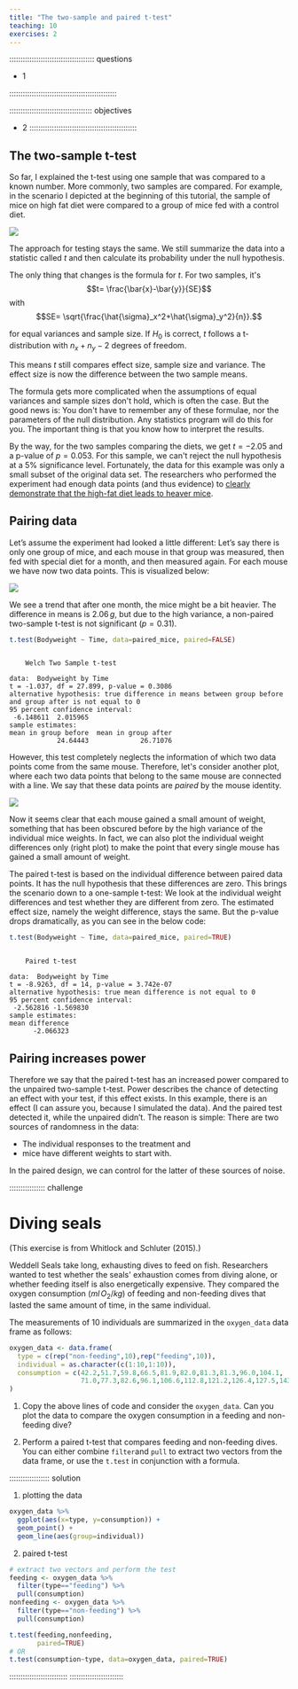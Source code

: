 ```yaml
---
title: "The two-sample and paired t-test"
teaching: 10
exercises: 2
---
```


:::::::::::::::::::::::::::::::::::::: questions 

- 1

::::::::::::::::::::::::::::::::::::::::::::::::

::::::::::::::::::::::::::::::::::::: objectives

- 2
::::::::::::::::::::::::::::::::::::::::::::::::




## The two-sample t-test

So far, I explained the t-test using one sample that was compared to a known number. More commonly, two samples are compared. 
For example, in the scenario I depicted at the beginning of this tutorial, the sample of mice on high fat diet were compared to a group of mice fed with a control diet. 


<img src="fig/08-two-sample-t-test-rendered-unnamed-chunk-2-1.png" style="display: block; margin: auto;" />



The approach for testing stays the same. We still summarize the data into a statistic called $t$ and then calculate its probability under the null hypothesis. 

The only thing that changes is the formula for $t$. For two samples, it's  
$$t= \frac{\bar{x}-\bar{y}}{SE}$$ 
with 
$$SE= \sqrt{\frac{\hat{\sigma}_x^2+\hat{\sigma}_y^2}{n}}.$$

for equal variances and sample size. If $H_0$ is correct, $t$ follows a t-distribution with $n_x+n_y-2$ degrees of freedom.  

This means $t$ still compares effect size, sample size and variance. The effect size is now the difference between the two sample means.  

The formula gets more complicated when the assumptions of equal variances and sample sizes don't hold, which is often the case. But the good news is: You don't have to remember any of these formulae, nor the parameters of the null distribution. Any statistics program will do this for you. The important thing is that you know how to interpret the results.   

By the way, for the two samples comparing the diets, we get $t=-2.05$ and a p-value of $p=0.053$. For this sample, we can't reject the null hypothesis at a 5% significance level. Fortunately, the data for this example was only a small subset of the original data set. The researchers who performed the experiment had enough data points (and thus evidence) to [clearly demonstrate that the high-fat diet leads to heaver mice](https://doi.org/10.2337/diabetes.53.suppl_3.S215
).

## Pairing data 

Let’s assume the experiment had looked a little different: Let’s say there is only one group of mice, and each mouse in that group was measured, then fed with special diet for a month, and then measured again. For each mouse we have now two data points. This is visualized below:

<img src="fig/08-two-sample-t-test-rendered-unnamed-chunk-3-1.png" style="display: block; margin: auto;" />




We see a trend that after one month, the mice might be a bit heavier. The difference in means is $2.06\,g$, but due to the high variance, a non-paired two-sample t-test is not significant ($p=0.31$).


```r
t.test(Bodyweight ~ Time, data=paired_mice, paired=FALSE)
```

```{.output}

	Welch Two Sample t-test

data:  Bodyweight by Time
t = -1.037, df = 27.899, p-value = 0.3086
alternative hypothesis: true difference in means between group before and group after is not equal to 0
95 percent confidence interval:
 -6.148611  2.015965
sample estimates:
mean in group before  mean in group after 
            24.64443             26.71076 
```


However, this test completely neglects the information of which two data points come from the same mouse.
Therefore, let's consider another plot, where each two data points that belong to the same mouse are connected with a line. We say that these data points are *paired* by the mouse identity.


<img src="fig/08-two-sample-t-test-rendered-unnamed-chunk-5-1.png" style="display: block; margin: auto;" />


Now it seems clear that each mouse gained a small amount of weight, something that has been obscured before by the high variance of the individual mice weights.
In fact, we can also plot the individual weight differences only (right plot) to make the point that every single mouse has gained a small amount of weight.

The paired t-test is based on the individual difference between paired data points. It has the null hypothesis that these differences are zero. This brings the scenario down to a one-sample t-test: We look at the individual weight differences and test whether they are different from zero.
The estimated effect size, namely the weight difference, stays the same. But the p-value drops dramatically, as you can see in the below code:


```r
t.test(Bodyweight ~ Time, data=paired_mice, paired=TRUE)
```

```{.output}

	Paired t-test

data:  Bodyweight by Time
t = -8.9263, df = 14, p-value = 3.742e-07
alternative hypothesis: true mean difference is not equal to 0
95 percent confidence interval:
 -2.562816 -1.569830
sample estimates:
mean difference 
      -2.066323 
```

## Pairing increases power

Therefore we say that the paired t-test has an increased power compared to the unpaired two-sample t-test. 
Power describes the chance of detecting an effect with your test, if this effect exists. In this example, there is an effect (I can assure you, because I simulated the data). And the paired test detected it, while the unpaired didn’t. 
The reason is simple: There are two sources of randomness in the data:  

- The individual responses to the treatment and 
- mice have different weights to start with.  

In the paired design, we can control for the latter of these sources of noise.  



:::::::::::::::: challenge
# Diving seals

(This exercise is from Whitlock and Schluter (2015).)


Weddell Seals take long, exhausting dives to feed on fish. Researchers wanted to test whether the seals' exhaustion comes from diving alone, or whether feeding itself is also energetically expensive. They compared the oxygen consumption ($ml\,O_2/kg$) of feeding and non-feeding dives that lasted the same amount of time, in the same individual. 

The measurements of 10 individuals are summarized in the `oxygen_data` data frame as follows:


```r
oxygen_data <- data.frame(
  type = c(rep("non-feeding",10),rep("feeding",10)),
  individual = as.character(c(1:10,1:10)),
  consumption = c(42.2,51.7,59.8,66.5,81.9,82.0,81.3,81.3,96.0,104.1,
                  71.0,77.3,82.6,96.1,106.6,112.8,121.2,126.4,127.5,143.1)
)
```


1. Copy the above lines of code and consider the `oxygen_data`. Can you plot the data to compare the oxygen consumption in a feeding and non-feeding dive?

2. Perform a paired t-test that compares feeding and non-feeding dives. You can either combine `filter`and `pull` to extract two vectors from the data frame, or use the `t.test` in conjunction with a formula.

:::::::::::::::::: solution

1. plotting the data

```r
oxygen_data %>% 
  ggplot(aes(x=type, y=consumption)) +
  geom_point() +
  geom_line(aes(group=individual))
```

2. paired t-test


```r
# extract two vectors and perform the test
feeding <- oxygen_data %>% 
  filter(type=="feeding") %>% 
  pull(consumption)
nonfeeding <- oxygen_data %>% 
  filter(type=="non-feeding") %>% 
  pull(consumption)

t.test(feeding,nonfeeding,
       paired=TRUE)
# OR
t.test(consumption~type, data=oxygen_data, paired=TRUE)
```

::::::::::::::::::::::::::
::::::::::::::::::::::::



